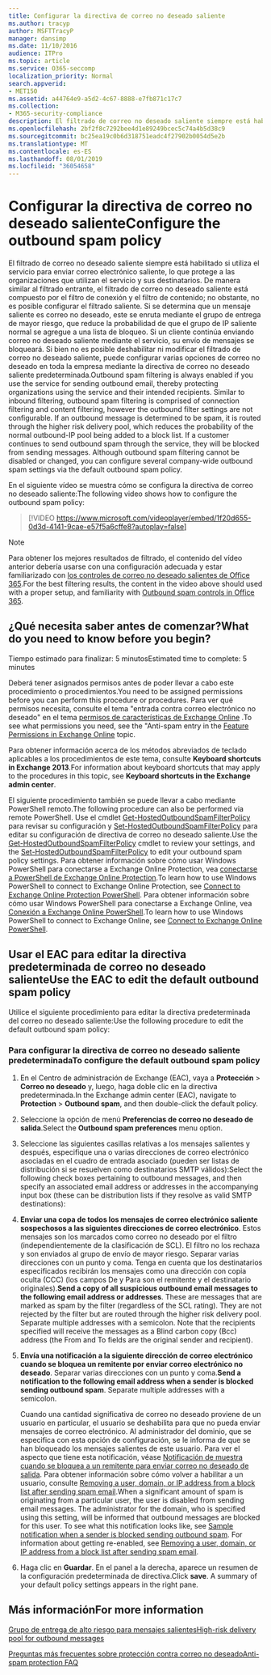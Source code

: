 ```yaml
---
title: Configurar la directiva de correo no deseado saliente
ms.author: tracyp
author: MSFTTracyP
manager: dansimp
ms.date: 11/10/2016
audience: ITPro
ms.topic: article
ms.service: O365-seccomp
localization_priority: Normal
search.appverid:
- MET150
ms.assetid: a44764e9-a5d2-4c67-8888-e7fb871c17c7
ms.collection:
- M365-security-compliance
description: El filtrado de correo no deseado saliente siempre está habilitado si utiliza el servicio para enviar correo electrónico saliente, lo que protege a las organizaciones que utilizan el servicio y sus destinatarios.
ms.openlocfilehash: 2bf2f8c7292bee4d1e89249bcec5c74a4b5d38c9
ms.sourcegitcommit: bc25ea19c0b6d318751eadc4f27902b0054d5e2b
ms.translationtype: MT
ms.contentlocale: es-ES
ms.lasthandoff: 08/01/2019
ms.locfileid: "36054658"
---
```

# <a name="configure-the-outbound-spam-policy"></a><span data-ttu-id="eb0d4-103">Configurar la directiva de correo no deseado saliente</span><span class="sxs-lookup"><span data-stu-id="eb0d4-103">Configure the outbound spam policy</span></span>

<span data-ttu-id="eb0d4-p101">El filtrado de correo no deseado saliente siempre está habilitado si utiliza el servicio para enviar correo electrónico saliente, lo que protege a las organizaciones que utilizan el servicio y sus destinatarios. De manera similar al filtrado entrante, el filtrado de correo no deseado saliente está compuesto por el filtro de conexión y el filtro de contenido; no obstante, no es posible configurar el filtrado saliente. Si se determina que un mensaje saliente es correo no deseado, este se enruta mediante el grupo de entrega de mayor riesgo, que reduce la probabilidad de que el grupo de IP saliente normal se agregue a una lista de bloqueo. Si un cliente continúa enviando correo no deseado saliente mediante el servicio, su envío de mensajes se bloqueará. Si bien no es posible deshabilitar ni modificar el filtrado de correo no deseado saliente, puede configurar varias opciones de correo no deseado en toda la empresa mediante la directiva de correo no deseado saliente predeterminada.</span><span class="sxs-lookup"><span data-stu-id="eb0d4-p101">Outbound spam filtering is always enabled if you use the service for sending outbound email, thereby protecting organizations using the service and their intended recipients. Similar to inbound filtering, outbound spam filtering is comprised of connection filtering and content filtering, however the outbound filter settings are not configurable. If an outbound message is determined to be spam, it is routed through the higher risk delivery pool, which reduces the probability of the normal outbound-IP pool being added to a block list. If a customer continues to send outbound spam through the service, they will be blocked from sending messages. Although outbound spam filtering cannot be disabled or changed, you can configure several company-wide outbound spam settings via the default outbound spam policy.</span></span> 
  
<span data-ttu-id="eb0d4-109">En el siguiente vídeo se muestra cómo se configura la directiva de correo no deseado saliente:</span><span class="sxs-lookup"><span data-stu-id="eb0d4-109">The following video shows how to configure the outbound spam policy:</span></span>
  
> [!VIDEO https://www.microsoft.com/videoplayer/embed/1f20d655-0d3d-4141-9cae-e57f5a6cffe8?autoplay=false]
  
> [!NOTE]
> <span data-ttu-id="eb0d4-110">Para obtener los mejores resultados de filtrado, el contenido del vídeo anterior debería usarse con una configuración adecuada y estar familiarizado con [los controles de correo no deseado salientes de Office 365](https://docs.microsoft.com/office365/securitycompliance/outbound-spam-controls).</span><span class="sxs-lookup"><span data-stu-id="eb0d4-110">For the best filtering results, the content in the video above should used with a proper setup, and familiarity with [Outbound spam controls in Office 365](https://docs.microsoft.com/office365/securitycompliance/outbound-spam-controls).</span></span>

## <a name="what-do-you-need-to-know-before-you-begin"></a><span data-ttu-id="eb0d4-111">¿Qué necesita saber antes de comenzar?</span><span class="sxs-lookup"><span data-stu-id="eb0d4-111">What do you need to know before you begin?</span></span>
<span data-ttu-id="eb0d4-112"><a name="sectionSection0"> </a></span><span class="sxs-lookup"><span data-stu-id="eb0d4-112"></span></span>

<span data-ttu-id="eb0d4-113">Tiempo estimado para finalizar: 5 minutos</span><span class="sxs-lookup"><span data-stu-id="eb0d4-113">Estimated time to complete: 5 minutes</span></span>
  
<span data-ttu-id="eb0d4-114">Deberá tener asignados permisos antes de poder llevar a cabo este procedimiento o procedimientos.</span><span class="sxs-lookup"><span data-stu-id="eb0d4-114">You need to be assigned permissions before you can perform this procedure or procedures.</span></span> <span data-ttu-id="eb0d4-115">Para ver qué permisos necesita, consulte el tema "entrada contra correo electrónico no deseado" en el tema [permisos de características de Exchange Online](http://technet.microsoft.com/library/15073ce1-0917-403b-8839-02a2ebc96e16.aspx) .</span><span class="sxs-lookup"><span data-stu-id="eb0d4-115">To see what permissions you need, see the "Anti-spam entry in the [Feature Permissions in Exchange Online](http://technet.microsoft.com/library/15073ce1-0917-403b-8839-02a2ebc96e16.aspx) topic.</span></span> 
  
<span data-ttu-id="eb0d4-116">Para obtener información acerca de los métodos abreviados de teclado aplicables a los procedimientos de este tema, consulte **Keyboard shortcuts in Exchange 2013**.</span><span class="sxs-lookup"><span data-stu-id="eb0d4-116">For information about keyboard shortcuts that may apply to the procedures in this topic, see **Keyboard shortcuts in the Exchange admin center**.</span></span>
  
<span data-ttu-id="eb0d4-117">El siguiente procedimiento también se puede llevar a cabo mediante PowerShell remoto.</span><span class="sxs-lookup"><span data-stu-id="eb0d4-117">The following procedure can also be performed via remote PowerShell.</span></span> <span data-ttu-id="eb0d4-118">Use el cmdlet [Get-HostedOutboundSpamFilterPolicy](http://technet.microsoft.com/library/8f15c83c-c10a-4d9d-b135-35321430bdc2.aspx) para revisar su configuración y [Set-HostedOutboundSpamFilterPolicy](http://technet.microsoft.com/library/665d1b04-d4b5-4a0e-811a-4e37096ccbfd.aspx) para editar su configuración de directiva de correo no deseado saliente.</span><span class="sxs-lookup"><span data-stu-id="eb0d4-118">Use the [Get-HostedOutboundSpamFilterPolicy](http://technet.microsoft.com/library/8f15c83c-c10a-4d9d-b135-35321430bdc2.aspx) cmdlet to review your settings, and the [Set-HostedOutboundSpamFilterPolicy](http://technet.microsoft.com/library/665d1b04-d4b5-4a0e-811a-4e37096ccbfd.aspx) to edit your outbound spam policy settings.</span></span> <span data-ttu-id="eb0d4-119">Para obtener información sobre cómo usar Windows PowerShell para conectarse a Exchange Online Protection, vea [conectarse a PowerShell de Exchange Online Protection](https://go.microsoft.com/fwlink/p/?linkid=627290).</span><span class="sxs-lookup"><span data-stu-id="eb0d4-119">To learn how to use Windows PowerShell to connect to Exchange Online Protection, see [Connect to Exchange Online Protection PowerShell](https://go.microsoft.com/fwlink/p/?linkid=627290).</span></span> <span data-ttu-id="eb0d4-120">Para obtener información sobre cómo usar Windows PowerShell para conectarse a Exchange Online, vea [Conexión a Exchange Online PowerShell](https://go.microsoft.com/fwlink/p/?linkid=396554).</span><span class="sxs-lookup"><span data-stu-id="eb0d4-120">To learn how to use Windows PowerShell to connect to Exchange Online, see [Connect to Exchange Online PowerShell](https://go.microsoft.com/fwlink/p/?linkid=396554).</span></span>
  
## <a name="use-the-eac-to-edit-the-default-outbound-spam-policy"></a><span data-ttu-id="eb0d4-121">Usar el EAC para editar la directiva predeterminada de correo no deseado saliente</span><span class="sxs-lookup"><span data-stu-id="eb0d4-121">Use the EAC to edit the default outbound spam policy</span></span>
<span data-ttu-id="eb0d4-122"><a name="sectionSection1"> </a></span><span class="sxs-lookup"><span data-stu-id="eb0d4-122"></span></span>

<span data-ttu-id="eb0d4-123">Utilice el siguiente procedimiento para editar la directiva predeterminada del correo no deseado saliente:</span><span class="sxs-lookup"><span data-stu-id="eb0d4-123">Use the following procedure to edit the default outbound spam policy:</span></span>
  
### <a name="to-configure-the-default-outbound-spam-policy"></a><span data-ttu-id="eb0d4-124">Para configurar la directiva de correo no deseado saliente predeterminada</span><span class="sxs-lookup"><span data-stu-id="eb0d4-124">To configure the default outbound spam policy</span></span>

1. <span data-ttu-id="eb0d4-125">En el Centro de administración de Exchange (EAC), vaya a **Protección** \> **Correo no deseado** y, luego, haga doble clic en la directiva predeterminada.</span><span class="sxs-lookup"><span data-stu-id="eb0d4-125">In the Exchange admin center (EAC), navigate to **Protection** \> **Outbound spam**, and then double-click the default policy.</span></span>
    
2. <span data-ttu-id="eb0d4-126">Seleccione la opción de menú **Preferencias de correo no deseado de salida**.</span><span class="sxs-lookup"><span data-stu-id="eb0d4-126">Select the **Outbound spam preferences** menu option.</span></span> 
    
3. <span data-ttu-id="eb0d4-127">Seleccione las siguientes casillas relativas a los mensajes salientes y después, especifique una o varias direcciones de correo electrónico asociadas en el cuadro de entrada asociado (pueden ser listas de distribución si se resuelven como destinatarios SMTP válidos):</span><span class="sxs-lookup"><span data-stu-id="eb0d4-127">Select the following check boxes pertaining to outbound messages, and then specify an associated email address or addresses in the accompanying input box (these can be distribution lists if they resolve as valid SMTP destinations):</span></span>
    
1. <span data-ttu-id="eb0d4-p104">**Enviar una copa de todos los mensajes de correo electrónico saliente sospechosos a las siguientes direcciones de correo electrónico**. Estos mensajes son los marcados como correo no deseado por el filtro (independientemente de la clasificación de SCL). El filtro no los rechaza y son enviados al grupo de envío de mayor riesgo. Separar varias direcciones con un punto y coma. Tenga en cuenta que los destinatarios especificados recibirán los mensajes como una dirección con copia oculta (CCC) (los campos De y Para son el remitente y el destinatario originales).</span><span class="sxs-lookup"><span data-stu-id="eb0d4-p104">**Send a copy of all suspicious outbound email messages to the following email address or addresses**. These are messages that are marked as spam by the filter (regardless of the SCL rating). They are not rejected by the filter but are routed through the higher risk delivery pool. Separate multiple addresses with a semicolon. Note that the recipients specified will receive the messages as a Blind carbon copy (Bcc) address (the From and To fields are the original sender and recipient).</span></span>
    
2. <span data-ttu-id="eb0d4-p105">**Envía una notificación a la siguiente dirección de correo electrónico cuando se bloquea un remitente por enviar correo electrónico no deseado**. Separar varias direcciones con un punto y coma.</span><span class="sxs-lookup"><span data-stu-id="eb0d4-p105">**Send a notification to the following email address when a sender is blocked sending outbound spam**. Separate multiple addresses with a semicolon.</span></span>
    
    <span data-ttu-id="eb0d4-p106">Cuando una cantidad significativa de correo no deseado proviene de un usuario en particular, el usuario se deshabilita para que no pueda enviar mensajes de correo electrónico. Al administrador del dominio, que se especifica con esta opción de configuración, se le informa de que se han bloqueado los mensajes salientes de este usuario. Para ver el aspecto que tiene esta notificación, véase [Notificación de muestra cuando se bloquea a un remitente para enviar correo no deseado de salida](sample-notification-when-a-sender-is-blocked-sending-outbound-spam.md). Para obtener información sobre cómo volver a habilitar a un usuario, consulte [Removing a user, domain, or IP address from a block list after sending spam email](http://technet.microsoft.com/library/712cfcc1-31e8-4e51-8561-b64258a8f1e5.aspx).</span><span class="sxs-lookup"><span data-stu-id="eb0d4-p106">When a significant amount of spam is originating from a particular user, the user is disabled from sending email messages. The administrator for the domain, who is specified using this setting, will be informed that outbound messages are blocked for this user. To see what this notification looks like, see [Sample notification when a sender is blocked sending outbound spam](sample-notification-when-a-sender-is-blocked-sending-outbound-spam.md). For information about getting re-enabled, see [Removing a user, domain, or IP address from a block list after sending spam email](http://technet.microsoft.com/library/712cfcc1-31e8-4e51-8561-b64258a8f1e5.aspx).</span></span>
    
4. <span data-ttu-id="eb0d4-p107">Haga clic en **Guardar**. En el panel a la derecha, aparece un resumen de la configuración predeterminada de directiva.</span><span class="sxs-lookup"><span data-stu-id="eb0d4-p107">Click **save**. A summary of your default policy settings appears in the right pane.</span></span>
    
## <a name="for-more-information"></a><span data-ttu-id="eb0d4-141">Más información</span><span class="sxs-lookup"><span data-stu-id="eb0d4-141">For more information</span></span>
<span data-ttu-id="eb0d4-142"><a name="sectionSection2"> </a></span><span class="sxs-lookup"><span data-stu-id="eb0d4-142"></span></span>

[<span data-ttu-id="eb0d4-143">Grupo de entrega de alto riesgo para mensajes salientes</span><span class="sxs-lookup"><span data-stu-id="eb0d4-143">High-risk delivery pool for outbound messages</span></span>](high-risk-delivery-pool-for-outbound-messages.md)
  
[<span data-ttu-id="eb0d4-144">Preguntas más frecuentes sobre protección contra correo no deseado</span><span class="sxs-lookup"><span data-stu-id="eb0d4-144">Anti-spam protection FAQ</span></span>](anti-spam-protection-faq.md)
  

